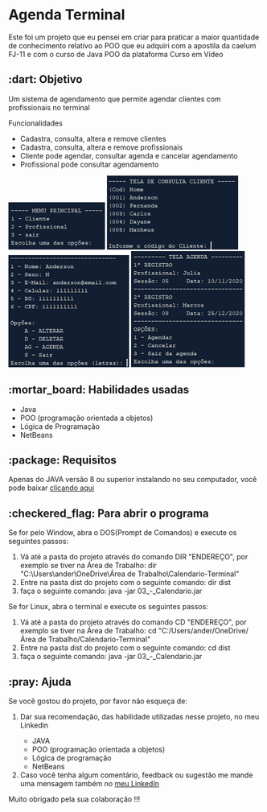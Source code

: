 <h1>Agenda Terminal</h1>
<p>
  Este foi um projeto que eu pensei em criar para praticar a maior quantidade de conhecimento relativo ao POO que eu adquiri com a apostila da caelum FJ-11 e com o curso de Java POO da plataforma Curso em Vídeo
</p>

<h2>:dart: Objetivo</h2>
<p>Um sistema de agendamento que permite agendar clientes com profissionais no terminal</p>
<p>Funcionalidades<p>
<ul>
  <li>Cadastra, consulta, altera e remove clientes</li>
  <li>Cadastra, consulta, altera e remove profissionais</li>
  <li>Cliente pode agendar, consultar agenda e cancelar agendamento</li>
  <li>Profissional pode consultar agendamento</li>
</ul>

<img src="imagens/menu_principal.png">
<img src="imagens/consulta_cliente.png">
<img src="imagens/op_cliente.png">
<img src="imagens/agenda.png">

<h2>:mortar_board: Habilidades usadas</h2>
<ul>
  <li>Java</li>
  <li>  POO (programação orientada a objetos)</li>
  <li>Lógica de Programação</li>
  <li>NetBeans</li>
</ul>

<h2>:package: Requisitos</h2>
<p>Apenas do JAVA versão 8 ou superior instalando no seu computador, você pode baixar <a href="https://www.java.com/pt-BR/">clicando aqui</a></p>

<h2>:checkered_flag: Para abrir o programa</h2>
<p>Se for pelo Window, abra o DOS(Prompt de Comandos) e execute os seguintes passos:</p>
<ol>
  <li>Vá até a pasta do projeto através do comando DIR "ENDEREÇO", por exemplo se tiver na Área de Trabalho: dir "C:\Users\ander\OneDrive\Área de Trabalho\Calendario-Terminal"</li>
  <li>Entre na pasta dist do projeto com o seguinte comando: dir dist</li>
  <li>faça o seguinte comando: java -jar 03_-_Calendario.jar</li>
</ol>

<p>Se for Linux, abra o terminal e execute os seguintes passos:</p>
<ol>
  <li>Vá até a pasta do projeto através do comando CD "ENDEREÇO", por exemplo se tiver na Área de Trabalho: cd "C:/Users/ander/OneDrive/Área de Trabalho/Calendario-Terminal"</li>
  <li>Entre na pasta dist do projeto com o seguinte comando: cd dist</li>
  <li>faça o seguinte comando: java -jar 03_-_Calendario.jar</li>
</ol>

<h2>:pray: Ajuda</h2>

  <p>
  Se você gostou do projeto, por favor não esqueça de:
  </p>
  
  <ol>
  <li>Dar sua recomendação, das habilidade utilizadas nesse projeto, no meu Linkedin</li>
    <ul>
      <li>  JAVA</li>
      <li>  POO (programação orientada a objetos)</li>
      <li>  Lógica de programação</li>
      <li>  NetBeans</li>
    </ul>
  <li>Caso você tenha algum comentário, feedback ou sugestão me mande uma mensagem também no <a href="linkedin.com/in/anderson-correia">meu LinkedIn</a></li>
  </ol>
  
  <p>
  Muito obrigado pela sua colaboração !!!
  </p>
